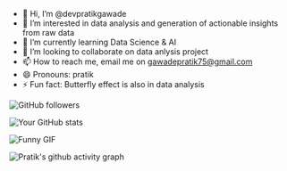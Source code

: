 - 👋 Hi, I’m @devpratikgawade
- 👀 I’m interested in data analysis and generation of actionable insights from raw data
- 🌱 I’m currently learning Data Science & AI 
- 💞️ I’m looking to collaborate on data anlysis project
- 📫 How to reach me, email me on gawadepratik75@gmail.com
- 😄 Pronouns: pratik
- ⚡ Fun fact: Butterfly effect is also in data analysis
  
![GitHub followers](https://img.shields.io/github/followers/devpratikgawade?label=Follow&style=social)
<!---
devpratikgawade/devpratikgawade is a ✨ special ✨ repository because its `README.md` (this file) appears on your GitHub profile.
You can click the Preview link to take a look at your changes.
--->

 ![Your GitHub stats](https://github-readme-stats.vercel.app/api?username=devpratikgawade&show_icons=true)

![Funny GIF](https://i.giphy.com/media/v1.Y2lkPTc5MGI3NjExM3o4dnc0bGxqYXhjZm12Mnk5M2JpMDQxdzk2cDRuNnN1c28xZHl5dSZlcD12MV9pbnRlcm5hbF9naWZfYnlfaWQmY3Q9Zw/okM0ZZ12GAvHq/giphy.gif)

![Pratik's github activity graph](https://github-readme-activity-graph.vercel.app/graph?username=devpratikgawade)


